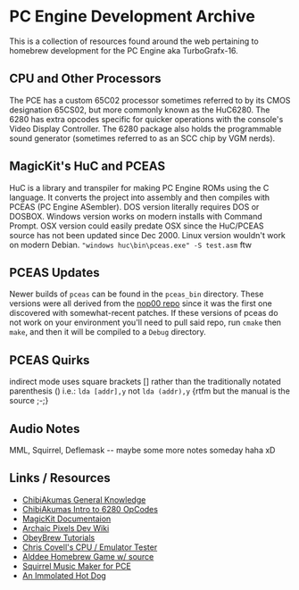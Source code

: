 # PC Engine Development Archive
This is a collection of resources found around the web pertaining to homebrew development for the PC Engine aka TurboGrafx-16.

## CPU and Other Processors
The PCE has a custom 65C02 processor sometimes referred to by its CMOS designation 65CS02, but more commonly known as the HuC6280. The 6280 has extra opcodes specific for quicker operations with the console's Video Display Controller. The 6280 package also holds the programmable sound generator (sometimes referred to as an SCC chip by VGM nerds).

## MagicKit's HuC and PCEAS
HuC is a library and transpiler for making PC Engine ROMs using the C language. It converts the project into assembly and then compiles with PCEAS (PC Engine ASembler). DOS version literally requires DOS or DOSBOX. Windows version works on modern installs with Command Prompt. OSX version could easily predate OSX since the HuC/PCEAS source has not been updated since Dec 2000. Linux version wouldn't work on modern Debian. `"windows huc\bin\pceas.exe" -S test.asm` ftw

## PCEAS Updates
Newer builds of `pceas` can be found in the `pceas_bin` directory. These versions were all derived from the [nop00 repo](https://github.com/nop00/pceas) since it was the first one discovered with somewhat-recent patches. If these versions of pceas do not work on your environment you'll need to pull said repo, run `cmake` then `make`, and then it will be compiled to a `Debug` directory.

## PCEAS Quirks
indirect mode uses square brackets [] rather than the traditionally notated parenthesis () i.e.: `lda [addr],y` not `lda (addr),y` {rtfm but the manual is the source ;-;}

## Audio Notes
MML, Squirrel, Deflemask -- maybe some more notes someday haha  xD

## Links / Resources
- [ChibiAkumas General Knowledge](https://www.chibiakumas.com/6502/pcengine.php)
- [ChibiAkumas Intro to 6280 OpCodes](https://www.chibiakumas.com/6502/pcengine.php)
- [MagicKit Documentaion](http://www.magicengine.com/mkit/doc.html)
- [Archaic Pixels Dev Wiki](http://archaicpixels.com/Main_Page)
- [ObeyBrew Tutorials](http://obeybrew.com/tutorials.html)
- [Chris Covell's CPU / Emulator Tester](https://chrismcovell.com/CPUTest/index.html)
- [Alddee Homebrew Game w/ source](http://www.sebastianmihai.com/turbografx-alddee.html)
- [Squirrel Music Maker for PCE](http://www.aetherbyte.com/aetherbyte-squirrel_for_pc-engine_and_turbografx-16.html)
- [An Immolated Hot Dog](https://tikolu.net/emojimix/%F0%9F%8C%AD+%F0%9F%94%A5)
